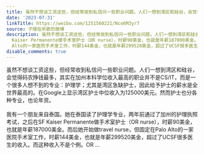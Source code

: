 ```yaml
---
title: 虽然不想谈工资这些，但经常收到私信问一些职业问题。人们一想到湾区和硅谷，会觉得码农挣钱最多，其实在加州本科学位收入最高的职业并不是CS/IT，而是一个很多...
date: '2023-07-31'
linkTitle: https://weibo.com/1251560221/Nco6M3yr7
source: 子陵在听歌的微博
description: 虽然不想谈工资这些，但经常收到私信问一些职业问题。人们一想到湾区和硅谷，会觉得码农挣钱最多，其实在加州本科学位收入最高的职业并不是CS/IT，而是一个很多人想不到的专业：护理学；尤其是湾区急缺护士，因此给予护士的薪水是全世界最高的。在Google上显示湾区护士中位收入为125000美元。然而护士也分各种专业，也论年资。<br><br>我有一个朋友来自泰国。她在泰国读了护理学专业，两年前通过了加州的护理执照考试，之后在SF
  Kaiser Permanente做手术室护士（OR nurse），时薪90美金，也就是年薪187000美金。而后她开始做travel nurse，但固定在Palo
  Alto的一家医院手术室工作，时薪144美金，也就是年薪299520美金，超过了UCSF很多医生的收入。而这种收入不是个例。OR ...
disable_comments: true
---
```

虽然不想谈工资这些，但经常收到私信问一些职业问题。人们一想到湾区和硅谷，会觉得码农挣钱最多，其实在加州本科学位收入最高的职业并不是CS/IT，而是一个很多人想不到的专业：护理学；尤其是湾区急缺护士，因此给予护士的薪水是全世界最高的。在Google上显示湾区护士中位收入为125000美元。然而护士也分各种专业，也论年资。<br><br>我有一个朋友来自泰国。她在泰国读了护理学专业，两年前通过了加州的护理执照考试，之后在SF Kaiser Permanente做手术室护士（OR nurse），时薪90美金，也就是年薪187000美金。而后她开始做travel nurse，但固定在Palo Alto的一家医院手术室工作，时薪144美金，也就是年薪299520美金，超过了UCSF很多医生的收入。而这种收入不是个例。OR ...